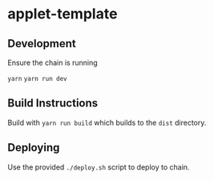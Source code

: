 # applet-template

## Development

Ensure the chain is running

`yarn`
`yarn run dev`



## Build Instructions

Build with `yarn run build` which builds to the `dist` directory.

## Deploying

Use the provided `./deploy.sh` script to deploy to chain.